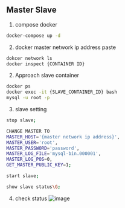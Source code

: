 ## Master Slave 


1. compose docker

```bash
docker-compose up -d
```


2. docker master network ip address paste 
```bash
dokcer network ls
docker inspect {CONTAINER ID}
```


2. Approach slave container
```bash
docker ps
docker exec -it {SLAVE_CONTAINER_ID} bash
mysql -u root -p
```

3. slave setting
```bash
stop slave;

CHANGE MASTER TO 
MASTER_HOST='{master network ip address}', 
MASTER_USER='root', 
MASTER_PASSWORD='password', 
MASTER_LOG_FILE='mysql-bin.000001', 
MASTER_LOG_POS=0, 
GET_MASTER_PUBLIC_KEY=1;

start slave;

show slave status\G;

```

4. check status
   ![image](https://user-images.githubusercontent.com/64793712/126068024-feaeef47-d7be-4060-87cd-ff192bb61a6f.png)
